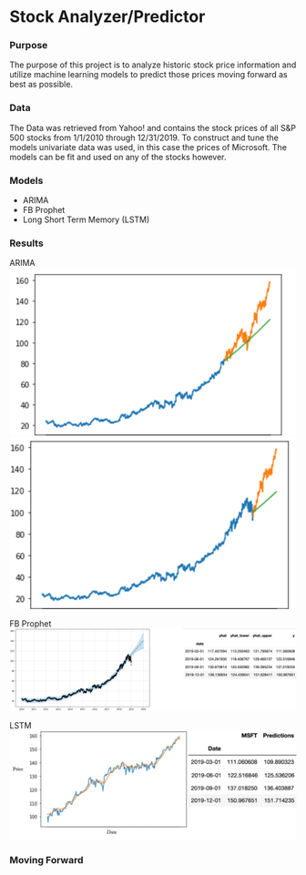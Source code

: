 # Stock Analyzer/Predictor
### Purpose
The purpose of this project is to analyze historic stock price information and utilize machine learning models to predict those prices moving forward as best as possible.
### Data
The Data was retrieved from Yahoo! and contains the stock prices of all S&P 500 stocks from 1/1/2010 through 12/31/2019. To construct and tune the models univariate data was used, in this case the prices of Microsoft. The models can be fit and used on any of the stocks however.
### Models
- ARIMA
- FB Prophet
- Long Short Term Memory (LSTM)
### Results
ARIMA 
![Screenshot](ARIMA2year.png)
![Screenshot](ARIMA1year.png)

FB Prophet
![Screenshot](fbprophet.png)

LSTM
![Screenshot](LSTM.png)
### Moving Forward
